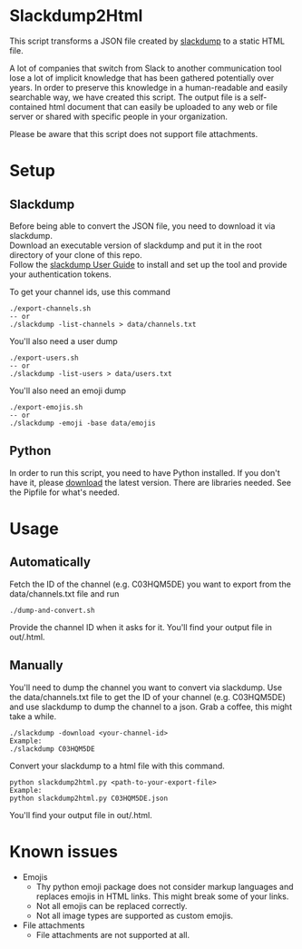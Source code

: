 # Slackdump2Html

This script transforms a JSON file created by [slackdump](https://github.com/rusq/slackdump) to a static HTML file.

A lot of companies that switch from Slack to another communication tool lose a lot of implicit knowledge that has been gathered potentially over years.
In order to preserve this knowledge in a human-readable and easily searchable way, we have created this script.
The output file is a self-contained html document that can easily be uploaded to any web or file server or shared with specific people in your organization.

Please be aware that this script does not support file attachments.

# Setup

## Slackdump

Before being able to convert the JSON file, you need to download it via slackdump.<br>
Download an executable version of slackdump and put it in the root directory of your clone of this repo.<br> 
Follow the [slackdump User Guide](https://github.com/rusq/slackdump/blob/master/doc/README.rst) to install and set up the tool and provide your authentication tokens.

To get your channel ids, use this command
```
./export-channels.sh
-- or
./slackdump -list-channels > data/channels.txt
```

You'll also need a user dump
```
./export-users.sh
-- or
./slackdump -list-users > data/users.txt
```

You'll also need an emoji dump
```
./export-emojis.sh
-- or
./slackdump -emoji -base data/emojis
```

## Python

In order to run this script, you need to have Python installed. If you don't have it, please [download](https://www.python.org/downloads/) the latest version.
There are libraries needed. See the Pipfile for what's needed.

# Usage

## Automatically

Fetch the ID of the channel (e.g. C03HQM5DE) you want to export from the data/channels.txt file and run
```
./dump-and-convert.sh
```
Provide the channel ID when it asks for it. You'll find your output file in out/<channel-name>.html.

## Manually

You'll need to dump the channel you want to convert via slackdump.
Use the data/channels.txt file to get the ID of your channel (e.g. C03HQM5DE) and use slackdump to dump the channel to a json.
Grab a coffee, this might take a while.
```
./slackdump -download <your-channel-id>
Example:
./slackdump C03HQM5DE
```

Convert your slackdump to a html file with this command.
```
python slackdump2html.py <path-to-your-export-file>
Example:
python slackdump2html.py C03HQM5DE.json
```
You'll find your output file in out/<channel-name>.html.

# Known issues
* Emojis
  * Thy python emoji package does not consider markup languages and replaces emojis in HTML links. This might break some of your links.
  * Not all emojis can be replaced correctly.
  * Not all image types are supported as custom emojis.
* File attachments
  * File attachments are not supported at all.
